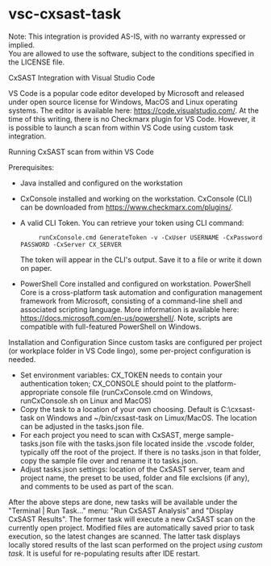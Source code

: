 # vsc-cxsast-task
Note: This integration is provided AS-IS, with no warranty expressed or implied.  
You are allowed to use the software, subject to the conditions specified in the LICENSE file.

CxSAST Integration with Visual Studio Code

VS Code is a popular code editor developed by Microsoft and released under open source license for Windows, MacOS and Linux operating systems. The editor is available here: https://code.visualstudio.com/. At the time of this writing, there is no Checkmarx plugin for VS Code. However, it is possible to launch a scan from within VS Code using custom task integration.

Running CxSAST scan from within VS Code

Prerequisites:
- Java installed and configured on the workstation
- CxConsole installed and working on the workstation. CxConsole (CLI) can be downloaded from https://www.checkmarx.com/plugins/.
- A valid CLI Token. You can retrieve your token using CLI command:
         
           runCxConsole.cmd GenerateToken -v -CxUser USERNAME -CxPassword PASSWORD -CxServer CX_SERVER
  The token will appear in the CLI's output.  Save it to a file or write it down on paper.
- PowerShell Core installed and configured on workstation.  PowerShell Core is a cross-platform task automation and configuration management framework from Microsoft, consisting of a command-line shell and associated scripting language.  More information is available here: https://docs.microsoft.com/en-us/powershell/.  Note, scripts are compatible with full-featured PowerShell on Windows.

Installation and Configuration
Since custom tasks are configured per project (or workplace folder in VS Code lingo), some per-project configuration is needed.
 
- Set environment variables: CX_TOKEN needs to contain your authentication token; CX_CONSOLE should point to the platform-appropriate console file (runCxConsole.cmd on Windows, runCxConsole.sh on Linux and MacOS)
- Copy the task to a location of your own choosing.  Default is C:\cxsast-task on Windows and ~/bin/cxsast-task on Limux/MacOS.  The location can be adjusted in the tasks.json file.
- For each project you need to scan with CxSAST, merge sample-tasks.json file with the tasks.json file located inside the .vscode folder, typically off the root of the project.  If there is no tasks.json in that folder, copy the sample file over and rename it to tasks.json.
- Adjust tasks.json settings: location of the CxSAST server, team and project name, the preset to be used, folder and file exclsions (if any), and comments to be used as part of the scan.

After the above steps are done, new tasks will be available under the "Terminal | Run Task…" menu: "Run CxSAST Analysis" and "Display CxSAST Results".  The former task will execute a new CxSAST scan on the currently open project. Modified files are automatically saved prior to task execution, so the latest changes are scanned.  The latter task displays locally stored results of the last scan performed on the project *using custom task*. It is useful for re-populating results after IDE restart.




